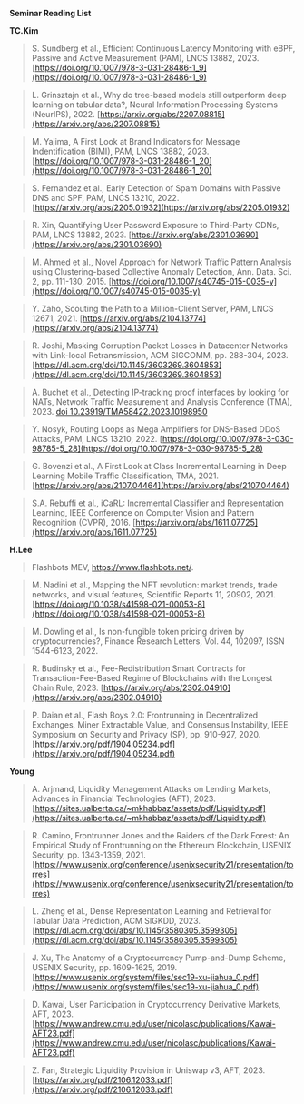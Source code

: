 **Seminar Reading List**

**TC.Kim**

>S. Sundberg et al., Efficient Continuous Latency Monitoring with eBPF, Passive and Active Measurement (PAM), LNCS 13882, 2023. [https://doi.org/10.1007/978-3-031-28486-1_9](https://doi.org/10.1007/978-3-031-28486-1_9)

> L. Grinsztajn et al., Why do tree-based models still outperform deep learning on tabular data?, Neural Information Processing Systems (NeurIPS), 2022. [https://arxiv.org/abs/2207.08815](https://arxiv.org/abs/2207.08815)

>M. Yajima, A First Look at Brand Indicators for Message Indentification (BIMI), PAM, LNCS 13882, 2023. [https://doi.org/10.1007/978-3-031-28486-1_20](https://doi.org/10.1007/978-3-031-28486-1_20)

>S. Fernandez et al., Early Detection of Spam Domains with Passive DNS and SPF, PAM, LNCS 13210, 2022. [https://arxiv.org/abs/2205.01932](https://arxiv.org/abs/2205.01932)

>R. Xin, Quantifying User Password Exposure to Third-Party CDNs, PAM, LNCS 13882, 2023. [https://arxiv.org/abs/2301.03690](https://arxiv.org/abs/2301.03690)

>M. Ahmed et al., Novel Approach for Network Traffic Pattern Analysis using Clustering-based Collective Anomaly Detection, Ann. Data. Sci. 2, pp. 111-130, 2015. [https://doi.org/10.1007/s40745-015-0035-y](https://doi.org/10.1007/s40745-015-0035-y)

>Y. Zaho, Scouting the Path to a Million-Client Server, PAM, LNCS 12671, 2021. [https://arxiv.org/abs/2104.13774](https://arxiv.org/abs/2104.13774)

>R. Joshi, Masking Corruption Packet Losses in Datacenter Networks with Link-local Retransmission, ACM SIGCOMM, pp. 288-304, 2023. [https://dl.acm.org/doi/10.1145/3603269.3604853](https://dl.acm.org/doi/10.1145/3603269.3604853) 

>A. Buchet et al., Detecting IP-tracking proof interfaces by looking for NATs, Network Traffic Measurement and Analysis Conference (TMA), 2023. [doi 10.23919/TMA58422.2023.10198950](https://ieeexplore.ieee.org/document/10198950)

>Y. Nosyk, Routing Loops as Mega Amplifiers for DNS-Based DDoS Attacks, PAM, LNCS 13210, 2022. [https://doi.org/10.1007/978-3-030-98785-5_28](https://doi.org/10.1007/978-3-030-98785-5_28)

>G. Bovenzi et al., A First Look at Class Incremental Learning in Deep Learning Mobile Traffic Classification, TMA, 2021. [https://arxiv.org/abs/2107.04464](https://arxiv.org/abs/2107.04464)

>S.A. Rebuffi et al., iCaRL: Incremental Classifier and Representation Learning, IEEE Conference on Computer Vision and Pattern Recognition (CVPR), 2016. [https://arxiv.org/abs/1611.07725](https://arxiv.org/abs/1611.07725)

**H.Lee**

> Flashbots MEV, https://www.flashbots.net/.

>M. Nadini et al., Mapping the NFT revolution: market trends, trade networks, and visual features, Scientific Reports 11, 20902, 2021. [https://doi.org/10.1038/s41598-021-00053-8](https://doi.org/10.1038/s41598-021-00053-8)

>M. Dowling et al., Is non-fungible token pricing driven by cryptocurrencies?, Finance Research Letters, Vol. 44, 102097, ISSN 1544-6123, 2022. [](https://doi.org/10.1016/j.frl.2021.102097)

>R. Budinsky et al., Fee-Redistribution Smart Contracts for Transaction-Fee-Based Regime of Blockchains with the Longest Chain Rule, 2023. [https://arxiv.org/abs/2302.04910](https://arxiv.org/abs/2302.04910)

>P. Daian et al., Flash Boys 2.0: Frontrunning in Decentralized Exchanges, Miner Extractable Value, and Consensus Instability, IEEE Symposium on Security and Privacy (SP), pp. 910-927, 2020. [https://arxiv.org/pdf/1904.05234.pdf](https://arxiv.org/pdf/1904.05234.pdf)


**Young**

> A. Arjmand, Liquidity Management Attacks on Lending Markets, Advances in Financial Technologies (AFT), 2023. [https://sites.ualberta.ca/~mkhabbaz/assets/pdf/Liquidity.pdf](https://sites.ualberta.ca/~mkhabbaz/assets/pdf/Liquidity.pdf)

> R. Camino, Frontrunner Jones and the Raiders of the Dark Forest: An Empirical Study of Frontrunning on the Ethereum Blockchain, USENIX Security, pp. 1343-1359, 2021. [https://www.usenix.org/conference/usenixsecurity21/presentation/torres](https://www.usenix.org/conference/usenixsecurity21/presentation/torres)

>L. Zheng et al., Dense Representation Learning and Retrieval for Tabular Data Prediction, ACM SIGKDD, 2023. [https://dl.acm.org/doi/abs/10.1145/3580305.3599305](https://dl.acm.org/doi/abs/10.1145/3580305.3599305)

>J. Xu, The Anatomy of a Cryptocurrency Pump-and-Dump Scheme, USENIX Security, pp. 1609-1625, 2019. [https://www.usenix.org/system/files/sec19-xu-jiahua_0.pdf](https://www.usenix.org/system/files/sec19-xu-jiahua_0.pdf)

>D. Kawai, User Participation in Cryptocurrency Derivative Markets, AFT, 2023. [https://www.andrew.cmu.edu/user/nicolasc/publications/Kawai-AFT23.pdf](https://www.andrew.cmu.edu/user/nicolasc/publications/Kawai-AFT23.pdf)

>Z. Fan, Strategic Liquidity Provision in Uniswap v3, AFT, 2023. [https://arxiv.org/pdf/2106.12033.pdf](https://arxiv.org/pdf/2106.12033.pdf)